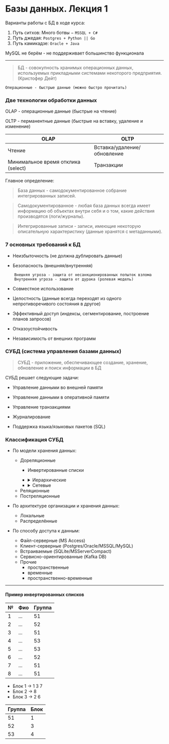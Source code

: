 # Базы данных. Лекция 1

Варианты работы с БД в ходе курса:

1. Путь ситхов: Много ботвы $-$ `MSSQL + C#`
2. Путь джедая: `Postgres + Python || Go`
3. Путь камикадзе: `Oracle + Java`

MySQL не берём - не поддерживает большинство функционала

---

> БД - совокупность хранимых операционных данных, используемых прикладными системами некоторого предприятия. (Кристофер Дейт)
```
Операционные - быстрые данные (можно быстро прочитать)
```

### Две технологии обработки данных
OLAP - операционные данные (быстрые на чтение)

OLTP - перманентные данные (быстрые на вставку, удаление и изменение)

|OLAP|OLTP|
|---|---|
|Чтение|Вставка/удаление/обновление|
|Минимальное время отклика (select)| Транзакции |


Главное определение:
> База данных - самодокументированное собрание интегрированных записей.


> Самодокументированное - любая база данных всегда имеет информацию об объектах внутри себя и о том, какие действия производятся (логи/журналы).

> Интегрированные записи - записи, имеющие некоторую описательную характеристику (данные хранятся с метаданными).


### 7 основных требований к БД

* Неизбыточность (не должна дублировать данные)

* Безопасность (внешняя/внутренняя)
```
    Внешняя угроза - защита от несанкционированных попыток взлома
    Внутренняя угроза - защита от дурака (ролевая модель)
```
* Совместное использование

* Целостность (данные всегда переходят из одного непротиворечивого состояния в другое)

* Эффективный доступ (индексы, сегментирование, построение планов запросов)

* Отказоустойчивость

* Независимость от внешних программ


### СУБД (система управления базами данных)

> СУБД - приложение, обеспечивающее создание, хранение, обновление и поиск информации в БД

СУБД решает следующие задачи:
* Управление данными во внешней памяти

* Управление данными в оперативной памяти

* Управление транзакциями

* Журналирование

* Поддержка языка/языковых пакетов (SQL)


### Классификация СУБД


- По модели хранения данных:
    - Дореляционные
        - Инвертированные списки

        - <details><summary>Иерархические</summary>

            - основа объектно ориентированных баз данных
          </details>

        - <details><summary>Сетевые</summary>

            - в отличие от иерархической могут быть циклы

            - лежит в основе ряда постреляционных БД
          </details>
    - Реляционные
    - Постреляционные

- По архитектуре организации и хранения данных:
    - Локальные
    - Распределённые

- По способу доступа к данным:
    - Файл-серверные (MS Access)
    - Клиент-серверные (Postgres/Oracle/MSSQL/MySQL)
    - Встраиваемые (SQLite/MSServerCompact)
    - Сервисно-ориентированные (Kafka DB)
    - Прочие
        - пространственные
        - временные
        - пространственно-временные
---
#### Пример инвертированных списков

|№|Фио|Группа|
|---|---|---|
|1|...|51|
|2|...|52|
|3|...|51|
|4|...|53|
|5|...|53|
|6|...|52|
|7|...|51|
|8|...|51|

* Блок 1 -> 1 3 7
* Блок 2 -> 8
* Блок 3 -> 2 6

|Группа|Блок|
|---|---|
|51|1|
|52|3|
|53|4|